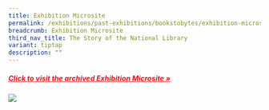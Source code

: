 ```yaml
---
title: Exhibition Microsite
permalink: /exhibitions/past-exhibitions/bookstobytes/exhibition-microsite/
breadcrumb: Exhibition Microsite
third_nav_title: The Story of the National Library
variant: tiptap
description: ""
---
```

<h5><a href="https://eresources.nlb.gov.sg/webarchives/2008-10-09%2016:06:00.000/wp/details/http://exhibitions.nlb.gov.sg/bookstobytes/home/index.html" target="_blank" rel="noopener" style="color:#E21216;">Click to visit the archived Exhibition Microsite »</a></h5>

<img src="/images/event-images/frombooks/from-books-to-bytes-microsite.jpg">